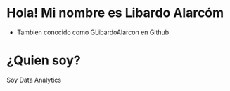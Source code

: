 # Hola! Mi nombre es Libardo Alarcóm 
- Tambien conocido como GLibardoAlarcon en Github

# ¿Quien soy?
Soy Data Analytics 

<!--
**GLibardoAlarcon/GLibardoAlarcon** is a ✨ _special_ ✨ repository because its `README.md` (this file) appears on your GitHub profile.

Here are some ideas to get you started:

- 🔭 I’m currently working on ...
- 🌱 I’m currently learning ...
- 👯 I’m looking to collaborate on ...
- 🤔 I’m looking for help with ...
- 💬 Ask me about ...
- 📫 How to reach me: ...
- 😄 Pronouns: ...
- ⚡ Fun fact: ...
-->
